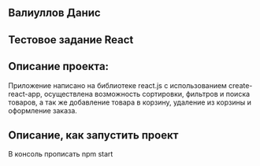 ## Валиуллов Данис
## Тестовое задание React
## Описание проекта: 
Приложение написано на библиотеке react.js с использованием create-react-app, осуществлена возможность сортировки, фильтров и поиска товаров, а так же
добавление товара в корзину, удаление из корзины и оформление заказа.
## Описание, как запустить проект
В консоль прописать npm start
